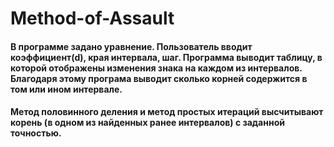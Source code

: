 # Method-of-Assault


#### В программе задано уравнение. Пользователь вводит коэффициент(d), края интервала, шаг. Программа выводит таблицу, в которой отображены изменения знака на каждом из интервалов. Благодаря этому програма выводит сколько корней содержится в том или ином интервале.

#### Метод половинного деления и метод простых итераций высчитывают корень (в одном из найденных ранее интервалов) с заданной точностью.
